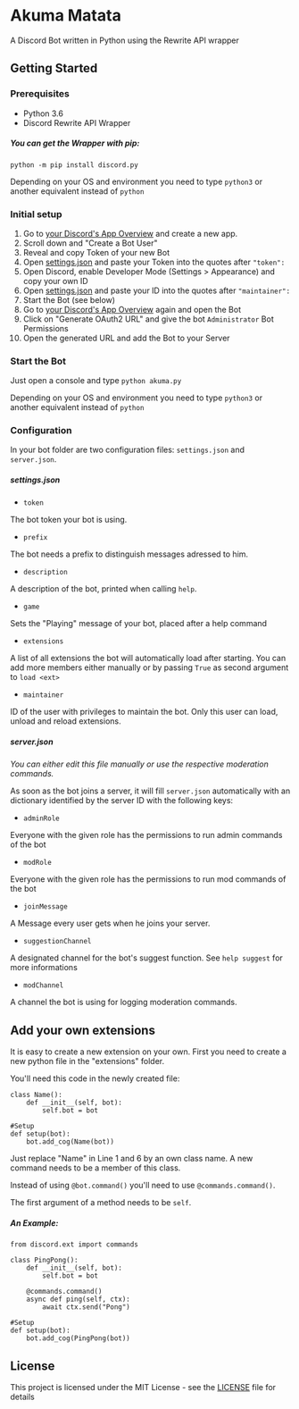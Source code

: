 # Akuma Matata

A Discord Bot written in Python using the Rewrite API wrapper

## Getting Started

### Prerequisites
- Python 3.6
- Discord Rewrite API Wrapper

##### You can get the Wrapper with pip:
`python -m pip install discord.py`

Depending on your OS and environment you need to type `python3` or another equivalent instead of `python`

### Initial setup
1. Go to [your Discord's App Overview](https://discordapp.com/developers/applications/me) and create a new app.
2. Scroll down and "Create a Bot User"
3. Reveal and copy Token of your new Bot
4. Open [settings.json](settings.json) and paste your Token into the quotes after `"token":`
5. Open Discord, enable Developer Mode (Settings > Appearance) and copy your own ID
6. Open [settings.json](settings.json) and paste your ID into the quotes after `"maintainer":`
6. Start the Bot (see below)
7. Go to [your Discord's App Overview](https://discordapp.com/developers/applications/me) again and open the Bot
8. Click on "Generate OAuth2 URL" and give the bot `Administrator` Bot Permissions
9. Open the generated URL and add the Bot to your Server

### Start the Bot
Just open a console and type ```python akuma.py```

Depending on your OS and environment you need to type `python3` or another equivalent instead of `python`

### Configuration

In your bot folder are two configuration files: `settings.json` and `server.json`.

##### settings.json

- `token`

The bot token your bot is using. 

- `prefix`

The bot needs a prefix to distinguish messages adressed to him.

- `description`

A description of the bot, printed when calling `help`.

- `game`

Sets the "Playing" message of your bot, placed after a help command

- `extensions`

A list of all extensions the bot will automatically load after starting. You can add more members either manually or by passing `True` as second argument to `load <ext>`

- `maintainer`

ID of the user with privileges to maintain the bot. Only this user can load, unload and reload extensions. 

##### server.json
*You can either edit this file manually or use the respective moderation commands.*

As soon as the bot joins a server, it will fill `server.json` automatically with an dictionary identified by the server ID with the following keys: 

- `adminRole`

Everyone with the given role has the permissions to run admin commands of the bot

- `modRole`

Everyone with the given role has the permissions to run mod commands of the bot

- `joinMessage`

A Message every user gets when he joins your server.

- `suggestionChannel`

A designated channel for the bot's suggest function. See `help suggest` for more informations

- `modChannel`

A channel the bot is using for logging moderation commands.



## Add your own extensions
It is easy to create a new extension on your own. First you need to create a new python file in the "extensions" folder.

You'll need this code in the newly created file: 
```
class Name():
    def __init__(self, bot):
        self.bot = bot

#Setup
def setup(bot):
    bot.add_cog(Name(bot))
```

Just replace "Name" in Line 1 and 6 by an own class name. A new command needs to be a member of this class.

Instead of using `@bot.command()` you'll need to use `@commands.command()`. 

The first argument of a method needs to be `self`.

##### An Example:
```
from discord.ext import commands

class PingPong():
    def __init__(self, bot):
        self.bot = bot
        
    @commands.command()
    async def ping(self, ctx):
    	await ctx.send("Pong")

#Setup
def setup(bot):
    bot.add_cog(PingPong(bot))
```

## License
This project is licensed under the MIT License - see the [LICENSE](LICENSE) file for details